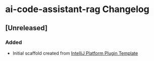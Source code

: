 <!-- Keep a Changelog guide -> https://keepachangelog.com -->

# ai-code-assistant-rag Changelog

## [Unreleased]
### Added
- Initial scaffold created from [IntelliJ Platform Plugin Template](https://github.com/JetBrains/intellij-platform-plugin-template)
